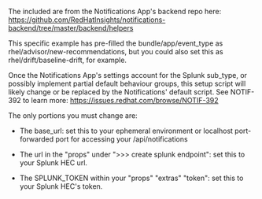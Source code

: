 The included are from the Notifications App's backend repo here:
https://github.com/RedHatInsights/notifications-backend/tree/master/backend/helpers

This specific example has pre-filled the bundle/app/event_type as rhel/advisor/new-recommendations, but you could also set this as rhel/drift/baseline-drift, for example.

Once the Notifications App's settings account for the Splunk sub_type, or possibly implement partial default behaviour groups, this setup script will likely change or be replaced by the Notifications' default script.
See NOTIF-392 to learn more: https://issues.redhat.com/browse/NOTIF-392

The only portions you must change are:

- The base_url: set this to your ephemeral environment or localhost port-forwarded port for accessing your /api/notifications

- The url in the "props" under ">>> create splunk endpoint": set this to your Splunk HEC url.

- The SPLUNK_TOKEN within your "props" "extras" "token": set this to your Splunk HEC's token.


